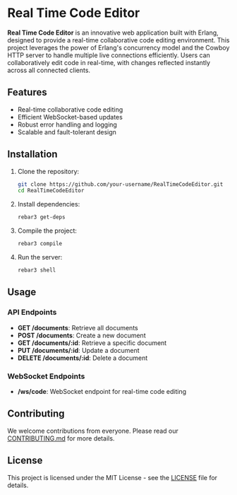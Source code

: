# Real Time Code Editor

**Real Time Code Editor** is an innovative web application built with Erlang, designed to provide a real-time collaborative code editing environment. This project leverages the power of Erlang's concurrency model and the Cowboy HTTP server to handle multiple live connections efficiently. Users can collaboratively edit code in real-time, with changes reflected instantly across all connected clients.

## Features

- Real-time collaborative code editing
- Efficient WebSocket-based updates
- Robust error handling and logging
- Scalable and fault-tolerant design

## Installation

1. Clone the repository:
    ```bash
    git clone https://github.com/your-username/RealTimeCodeEditor.git
    cd RealTimeCodeEditor
    ```

2. Install dependencies:
    ```bash
    rebar3 get-deps
    ```

3. Compile the project:
    ```bash
    rebar3 compile
    ```

4. Run the server:
    ```bash
    rebar3 shell
    ```

## Usage

### API Endpoints

- **GET /documents**: Retrieve all documents
- **POST /documents**: Create a new document
- **GET /documents/:id**: Retrieve a specific document
- **PUT /documents/:id**: Update a document
- **DELETE /documents/:id**: Delete a document

### WebSocket Endpoints

- **/ws/code**: WebSocket endpoint for real-time code editing

## Contributing

We welcome contributions from everyone. Please read our [CONTRIBUTING.md](CONTRIBUTING.md) for more details.

## License

This project is licensed under the MIT License - see the [LICENSE](LICENSE) file for details.
